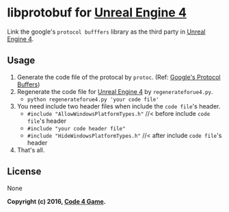 libprotobuf for [Unreal Engine 4][]
=====

Link the google's `protocol bufffers` library as the third party in [Unreal Engine 4][].


Usage
-----

1. Generate the code file of the protocal by `protoc`. (Ref: [Google's Protocol Buffers][])
1. Regenerate the code file for [Unreal Engine 4][] by `regenerateforue4.py`.
    * `python regenerateforue4.py 'your code file'`
1. You need include two header files when include the `code file`'s header.
    * `#include "AllowWindowsPlatformTypes.h"`  //< before include `code file`'s header
    * `#include "your code header file"`
    * `#include "HideWindowsPlatformTypes.h"`   //< after include `code file`'s header
1. That's all.


License
-----

None


**Copyright (c) 2016, [Code 4 Game][].**

[Unreal Engine 4]: https://www.unrealengine.com/
[Google's Protocol Buffers]: https://developers.google.com/protocol-buffers/
[Code 4 Game]: https://c4g.io/